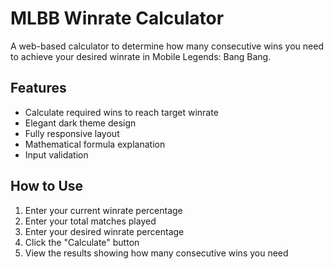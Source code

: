 # MLBB Winrate Calculator

A web-based calculator to determine how many consecutive wins you need to achieve your desired winrate in Mobile Legends: Bang Bang.

## Features

- Calculate required wins to reach target winrate
- Elegant dark theme design
- Fully responsive layout
- Mathematical formula explanation
- Input validation

## How to Use

1. Enter your current winrate percentage
2. Enter your total matches played
3. Enter your desired winrate percentage
4. Click the "Calculate" button
5. View the results showing how many consecutive wins you need
